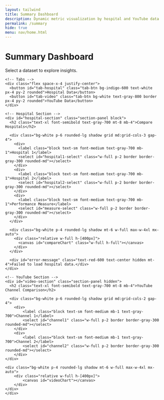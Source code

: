 ```yaml
---
layout: tailwind
title: Summary Dashboard
description: Dynamic metric visualization by hospital and YouTube data
permalink: /summary
hide: true
menu: nav/home.html
---
```


<div class="min-h-screen bg-gray-100">
  <div class="max-w-7xl mx-auto px-4 sm:px-6 lg:px-8 py-10 space-y-10">
    <div class="text-center">
      <h1 class="text-3xl font-bold text-gray-900">Summary Dashboard</h1>
      <p class="mt-2 text-sm text-gray-500">Select a dataset to explore insights.</p>
    </div>

    <!-- Tabs -->
    <div class="flex space-x-4 justify-center">
      <button id="tab-hospital" class="tab-btn bg-indigo-600 text-white px-4 py-2 rounded">Hospital Data</button>
      <button id="tab-video" class="tab-btn bg-white text-gray-800 border px-4 py-2 rounded">YouTube Data</button>
    </div>

    <!-- Hospital Section -->
    <div id="hospital-section" class="section-panel block">
      <h2 class="text-xl font-semibold text-gray-700 mt-8 mb-4">Compare Hospitals</h2>

      <div class="bg-white p-6 rounded-lg shadow grid md:grid-cols-3 gap-4">
        <div>
          <label class="block text-sm font-medium text-gray-700 mb-1">Hospital 1</label>
          <select id="hospital1-select" class="w-full p-2 border border-gray-300 rounded-md"></select>
        </div>
        <div>
          <label class="block text-sm font-medium text-gray-700 mb-1">Hospital 2</label>
          <select id="hospital2-select" class="w-full p-2 border border-gray-300 rounded-md"></select>
        </div>
        <div>
          <label class="block text-sm font-medium text-gray-700 mb-1">Performance Measure</label>
          <select id="measure-select" class="w-full p-2 border border-gray-300 rounded-md"></select>
        </div>
      </div>

      <div class="bg-white p-4 rounded-lg shadow mt-6 w-full max-w-4xl mx-auto">
        <div class="relative w-full h-[400px]">
          <canvas id="compareChart" class="w-full h-full"></canvas>
        </div>
      </div>

      <div id="error-message" class="text-red-600 text-center hidden mt-4">Failed to load hospital data.</div>
    </div>

    <!-- YouTube Section -->
    <div id="video-section" class="section-panel hidden">
      <h2 class="text-xl font-semibold text-gray-700 mt-8 mb-4">YouTube Channel Comparison</h2>
      
      <div class="bg-white p-6 rounded-lg shadow grid md:grid-cols-2 gap-4">
        <div>
            <label class="block text-sm font-medium mb-1 text-gray-700">Channel 1</label>
            <select id="channel1" class="w-full p-2 border border-gray-300 rounded-md"></select>
        </div>
        <div>
            <label class="block text-sm font-medium mb-1 text-gray-700">Channel 2</label>
            <select id="channel2" class="w-full p-2 border border-gray-300 rounded-md"></select>
        </div>
    </div>
    
    <div class="bg-white p-4 rounded-lg shadow mt-6 w-full max-w-4xl mx-auto">
        <div class="relative w-full h-[400px]">
            <canvas id="videoChart"></canvas>
        </div>
    </div>
    </div>
  </div>
</div>

<script src="https://cdn.jsdelivr.net/npm/chart.js"></script>
<script src="https://cdn.jsdelivr.net/npm/chartjs-plugin-datalabels@2.2.0"></script>
<script type="module">
import { pythonURI, fetchOptions } from '{{site.baseurl}}/assets/js/api/config.js';

const hospital1Select = document.getElementById("hospital1-select");
const hospital2Select = document.getElementById("hospital2-select");
const measureSelect = document.getElementById("measure-select");
const errorMsg = document.getElementById("error-message");
const ctx = document.getElementById("compareChart").getContext("2d");

let allHospitalData = [];
let hospitalChart;

async function fetchHospitalData() {
  const res = await fetch(`${pythonURI}/api/comparison`, fetchOptions);
  const json = await res.json();
  if (!json.success || !json.data) {
    errorMsg.textContent = "Failed to load hospital data.";
    errorMsg.classList.remove("hidden");
    return;
  }
  allHospitalData = normalize(json.data);
  const hospitals = [...new Set(allHospitalData.map(d => d.HOSPITAL))].sort();
  hospital1Select.innerHTML = hospitals.map(h => `<option>${h}</option>`).join('');
  hospital2Select.innerHTML = hospitals.map(h => `<option>${h}</option>`).join('');
  hospital1Select.value = hospitals[0];
  hospital2Select.value = hospitals[1];
  const measures = [...new Set(allHospitalData.map(d => d.PERFORMANCE_MEASURE))];
  measureSelect.innerHTML = measures.map(m => `<option>${m}</option>`).join('');
  updateHospitalChart();
}

function normalize(data) {
  return data.map(row => {
    const clean = {};
    for (let key in row) {
      clean[key.trim().toUpperCase().replace(/ /g, "_")] = row[key];
    }
    return clean;
  });
}

function updateHospitalChart() {
  const h1 = hospital1Select.value;
  const h2 = hospital2Select.value;
  const measure = measureSelect.value;
  const h1Data = allHospitalData.find(d => d.HOSPITAL === h1 && d.PERFORMANCE_MEASURE === measure);
  const h2Data = allHospitalData.find(d => d.HOSPITAL === h2 && d.PERFORMANCE_MEASURE === measure);
  if (!h1Data || !h2Data) return;

  const metrics = ["#_OF_ADVERSE_EVENTS", "#_OF_CASES", "RISK-ADJUSTED_RATE"];
  const labels = ["Adverse Events", "Cases", "Risk-Adjusted Rate"];
  const h1Vals = metrics.map(m => parseFloat(h1Data[m]) || 0);
  const h2Vals = metrics.map(m => parseFloat(h2Data[m]) || 0);

  if (hospitalChart) hospitalChart.destroy();
  hospitalChart = new Chart(ctx, {
    type: 'bar',
    data: {
      labels,
      datasets: [
        { label: h1, data: h1Vals, backgroundColor: '#4F46E5' },
        { label: h2, data: h2Vals, backgroundColor: '#60A5FA' }
      ]
    },
    options: {
      responsive: true,
      maintainAspectRatio: false,
      plugins: {
        legend: { position: 'top' },
        datalabels: {
          anchor: 'end',
          align: 'top',
          formatter: v => v.toFixed(1)
        }
      },
      scales: {
        y: { beginAtZero: true }
      }
    },
    plugins: [ChartDataLabels]
  });
}

// Event Listeners
hospital1Select.addEventListener("change", updateHospitalChart);
hospital2Select.addEventListener("change", updateHospitalChart);
measureSelect.addEventListener("change", updateHospitalChart);

// --- YouTube Logic ---
const channel1Select = document.getElementById("channel1");
const channel2Select = document.getElementById("channel2");
const videoChartCtx = document.getElementById("videoChart").getContext("2d");
let videoChart;

async function fetchChannelFiles() {
  try {
    const response = await fetch(`${pythonURI}/api/youtube/files`, {
      method: 'GET',
      mode: 'cors',
      credentials: 'include',
      headers: {
        'Content-Type': 'application/json',
        'Accept': 'application/json',
        'X-Origin': 'client'
      }
    });
    
    if (!response.ok) {
      throw new Error(`HTTP error! Status: ${response.status}`);
    }
    
    const result = await response.json();
    
    if (!result.success) {
      throw new Error(result.error || "Failed to load files");
    }

    const files = result.files;
    if (!files || files.length === 0) {
      return;
    }

    // Update dropdowns
    channel1Select.innerHTML = files.map(f => `<option value="${f}">${f.replace('.csv','')}</option>`).join('');
    channel2Select.innerHTML = files.map(f => `<option value="${f}">${f.replace('.csv','')}</option>`).join('');
    channel1Select.value = files[0];
    channel2Select.value = files[1] || files[0];
    
    // Update chart with initial data
    await updateVideoChart();
  } catch (error) {
    console.error("Error in fetchChannelFiles:", error);
  }
}

async function fetchChannelData(filename) {
  try {
    const response = await fetch(`${pythonURI}/api/youtube/data/${filename}`, {
      method: 'GET',
      mode: 'cors',
      credentials: 'include',
      headers: {
        'Content-Type': 'application/json',
        'Accept': 'application/json',
        'X-Origin': 'client'
      }
    });
    
    if (!response.ok) {
      throw new Error(`HTTP error! Status: ${response.status}`);
    }
    
    const result = await response.json();
    
    if (!result.success) {
      throw new Error(result.error || "Failed to load data");
    }
    
    if (!result.data) {
      return [];
    }
    
    return normalize(result.data);
  } catch (error) {
    console.error(`Error fetching channel data for ${filename}:`, error);
    return [];
  }
}

async function updateVideoChart() {
  try {
    const file1 = channel1Select.value;
    const file2 = channel2Select.value;
    
    if (!file1 || !file2) {
      console.error("No files selected for comparison");
      return;
    }
    
    console.log("Fetching data for:", file1, file2);
    
    const [data1, data2] = await Promise.all([
      fetchChannelData(file1),
      fetchChannelData(file2)
    ]);
    
    if (!data1.length || !data2.length) {
      console.error("No data available for comparison");
      return;
    }
    
    console.log("Channel data:", data1, data2);
    
    const extractStats = (data) => {
      const first = data[0] || {};
      const views = parseInt(first.VIEWCOUNT) || 0;
      const likes = parseInt(first.LIKECOUNT) || 0;
      const comments = parseInt(first.COMMENTCOUNT) || 0;
      const likesPerView = views > 0 ? (likes / views * 100).toFixed(2) : 0; // Convert to percentage
      const viewsPerComment = comments > 0 ? Math.round(views / comments) : 0;
      return [
        views,
        likes,
        comments,
        parseFloat(likesPerView),
        viewsPerComment
      ];
    };

    const labels = ["Views", "Likes", "Comments", "Likes/View (%)", "Views/Comment"];
    const stats1 = extractStats(data1);
    const stats2 = extractStats(data2);

    if (videoChart) videoChart.destroy();
    videoChart = new Chart(videoChartCtx, {
      type: 'bar',
      data: {
        labels,
        datasets: [
          { 
            label: file1.replace('.csv',''), 
            data: stats1, 
            backgroundColor: '#4F46E5',
            borderColor: '#4338CA',
            borderWidth: 1
          },
          { 
            label: file2.replace('.csv',''), 
            data: stats2, 
            backgroundColor: '#60A5FA',
            borderColor: '#3B82F6',
            borderWidth: 1
          }
        ]
      },
      options: {
        responsive: true,
        maintainAspectRatio: false,
        plugins: {
          legend: { 
            position: 'top',
            labels: {
              font: {
                size: 14
              }
            }
          },
          tooltip: { 
            mode: 'index', 
            intersect: false,
            callbacks: {
              label: function(context) {
                let label = context.dataset.label || '';
                if (label) {
                  label += ': ';
                }
                if (context.parsed.y !== null) {
                  const value = context.parsed.y;
                  if (context.dataIndex === 3) { // Likes/View
                    label += value.toFixed(2) + '%';
                  } else {
                    label += value.toLocaleString();
                  }
                }
                return label;
              }
            }
          },
          datalabels: {
            display: false
          }
        },
        scales: {
          y: { 
            beginAtZero: true,
            ticks: {
              callback: function(value) {
                if (value >= 1000) {
                  return (value / 1000).toFixed(1) + 'k';
                }
                return value;
              }
            }
          }
        }
      },
      plugins: [ChartDataLabels]
    });
  } catch (error) {
    console.error("Error updating video chart:", error);
  }
}

// YouTube dropdown listeners
channel1Select.addEventListener("change", updateVideoChart);
channel2Select.addEventListener("change", updateVideoChart);

// Tab switching logic
const tabHospital = document.getElementById("tab-hospital");
const tabVideo = document.getElementById("tab-video");
const hospitalSection = document.getElementById("hospital-section");
const videoSection = document.getElementById("video-section");

tabHospital.addEventListener("click", () => {
  hospitalSection.classList.remove("hidden");
  videoSection.classList.add("hidden");
  tabHospital.classList.add("bg-indigo-600", "text-white");
  tabHospital.classList.remove("bg-white", "text-gray-800");
  tabVideo.classList.remove("bg-indigo-600", "text-white");
  tabVideo.classList.add("bg-white", "text-gray-800");
});

tabVideo.addEventListener("click", () => {
  videoSection.classList.remove("hidden");
  hospitalSection.classList.add("hidden");
  tabVideo.classList.add("bg-indigo-600", "text-white");
  tabVideo.classList.remove("bg-white", "text-gray-800");
  tabHospital.classList.remove("bg-indigo-600", "text-white");
  tabHospital.classList.add("bg-white", "text-gray-800");
});

// Init
await fetchHospitalData();
await fetchChannelFiles();
</script>
